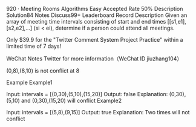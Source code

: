 920 · Meeting Rooms
Algorithms
Easy
Accepted Rate
50%
Description
Solution84
Notes
Discuss99+
Leaderboard
Record
Description
Given an array of meeting time intervals consisting of start and end times [[s1,e1],[s2,e2],...] (si < ei), determine if a person could attend all meetings.

Only $39.9 for the "Twitter Comment System Project Practice" within a limited time of 7 days!

WeChat Notes Twitter for more information（WeChat ID jiuzhang104）


(0,8),(8,10) is not conflict at 8

Example
Example1

Input: intervals = [(0,30),(5,10),(15,20)]
Output: false
Explanation: 
(0,30), (5,10) and (0,30),(15,20) will conflict
Example2

Input: intervals = [(5,8),(9,15)]
Output: true
Explanation: 
Two times will not conflict 
